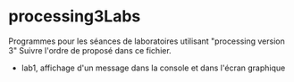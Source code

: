 # processing3Labs

Programmes pour les séances de laboratoires utilisant "processing version 3"
Suivre l'ordre de proposé dans ce fichier.

- lab1, affichage d'un message dans la console et dans l'écran graphique

